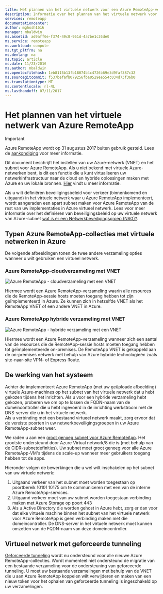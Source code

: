 ```yaml
---
title: Het plannen van het virtuele netwerk voor een Azure RemoteApp-verzameling | Microsoft Docs
description: Informatie over het plannen van het virtuele netwerk voor een Azure RemoteApp-verzameling.
services: remoteapp
documentationcenter: 
author: mghosh1616
manager: mbaldwin
ms.assetid: ad9aff0e-f374-49c0-951d-4a7be1c36de0
ms.service: remoteapp
ms.workload: compute
ms.tgt_pltfrm: na
ms.devlang: na
ms.topic: article
ms.date: 11/23/2016
ms.author: mbaldwin
ms.openlocfilehash: 1eb8115b13fb18074b4c4726b69e3d9faf387c32
ms.sourcegitcommit: f537befafb079256fba0529ee554c034d73f36b0
ms.translationtype: MT
ms.contentlocale: nl-NL
ms.lasthandoff: 07/11/2017
---
```

# <a name="how-to-plan-your-virtual-network-for-azure-remoteapp"></a>Het plannen van het virtuele netwerk van Azure RemoteApp
> [!IMPORTANT]
> Azure RemoteApp wordt op 31 augustus 2017 buiten gebruik gesteld. Lees de [aankondiging](https://go.microsoft.com/fwlink/?linkid=821148) voor meer informatie.
> 
> 

Dit document beschrijft het instellen van uw Azure-netwerk (VNET) en het subnet voor Azure RemoteApp. Als u niet bekend met virtuele Azure-netwerken bent, is dit een functie die u kunt virtualiseren uw netwerkinfrastructuur naar de cloud en hybride oplossingen maken met Azure en uw lokale bronnen. [Hier](../virtual-network/virtual-networks-overview.md) vindt u meer informatie.

Als u wilt definiëren beveiligingsbeleid voor verkeer (binnenkomend en uitgaand) in het virtuele netwerk waar u Azure RemoteApp implementeert, wordt aangeraden een apart subnet maken voor Azure RemoteApp van de rest van uw implementaties in Azure virtueel netwerk. Lees voor meer informatie over het definiëren van beveiligingsbeleid op uw virtuele netwerk van Azure-subnet [wat is er een Netwerkbeveiligingsgroep (NSG)?](../virtual-network/virtual-networks-nsg.md).

## <a name="types-of-azure-remoteapp-collections-with-azure-virtual-networks"></a>Typen Azure RemoteApp-collecties met virtuele netwerken in Azure
De volgende afbeeldingen tonen de twee andere verzameling opties wanneer u wilt gebruiken een virtueel netwerk.

### <a name="azure-remoteapp-cloud-collection-with-vnet"></a>Azure RemoteApp-cloudverzameling met VNET
 ![Azure RemoteApp - cloudverzameling met een VNET](./media/remoteapp-planvpn/ra-cloudvpn.png)

Hiermee wordt een Azure RemoteApp-verzameling waarin alle resources die de RemoteApp-sessie hosts moeten toegang hebben tot zijn geïmplementeerd in Azure. Ze kunnen zich in hetzelfde VNET als het RemoteApp VNET of een andere VNET in Azure.

### <a name="azure-remoteapp-hybrid-collection-with-vnet"></a>Azure RemoteApp hybride verzameling met VNET
![Azure RemoteApp - hybride verzameling met een VNET](./media/remoteapp-planvpn/ra-hybridvpn.png)

Hiermee wordt een Azure RemoteApp-verzameling wanneer zich een aantal van de resources die de RemoteApp-sessie hosts moeten toegang hebben tot geïmplementeerde on-premises. De RemoteApp VNET is gekoppeld aan de on-premises netwerk met behulp van Azure hybride technologieën zoals site-naar-site VPN- of Express Route.

## <a name="how-the-system-works"></a>De werking van het systeem
Achter de implementeert Azure RemoteApp (met uw geüploade afbeelding) virtuele Azure-machines op het subnet van het virtuele netwerk dat u hebt gekozen tijdens het inrichten. Als u voor een hybride verzameling hebt gekozen, proberen we om op te lossen de FQDN-naam van de domeincontroller die u hebt ingevoerd in de inrichting werkstroom met de DNS-server die u in het virtuele netwerk.  
Als u verbinding met een bestaand virtueel netwerk maakt, zorg ervoor dat de vereiste poorten in uw netwerkbeveiligingsgroepen in uw Azure RemoteApp-subnet weer. 

We raden u aan een [groot genoeg subnet voor Azure RemoteApp](remoteapp-vnetsizing.md). Het grootste ondersteund door Azure Virtual network/8 die is (met behulp van de CIDR-subnetdefinities). Uw subnet moet groot genoeg voor alle Azure RemoteApp-VM's tijdens de scale-up wanneer meer gebruikers toegang hebben tot de apps. 

Hieronder volgen de bewerkingen die u wel wilt inschakelen op het subnet van uw virtuele netwerk: 

1. Uitgaand verkeer van het subnet moet worden toegestaan op poortbereik 10101 10175 om te communiceren met een van de interne Azure RemoteApp-services.
2. Uitgaand verkeer moet van uw subnet worden toegestaan verbinding maken met Azure Storage op poort 443
3. Als u Active Directory die worden gehost in Azure hebt, zorg er dan voor dat elke virtuele machine binnen het subnet van het virtuele netwerk voor Azure RemoteApp is geen verbinding maken met die domeincontroller. De DNS-server in het virtuele netwerk moet kunnen omzetten van de FQDN-naam van deze domeincontroller.

## <a name="virtual-network-with-forced-tunneling"></a>Virtueel netwerk met geforceerde tunneling
[Geforceerde tunneling](../vpn-gateway/vpn-gateway-about-forced-tunneling.md) wordt nu ondersteund voor alle nieuwe Azure RemoteApp-collecties. Wordt momenteel niet ondersteund de migratie van een bestaande verzameling voor de ondersteuning van geforceerde tunneling.  U moet uw bestaande verzamelingen met behulp van de VNET die u aan Azure RemoteApp koppelen wilt verwijderen en maken van een nieuw token voor het ophalen van geforceerde tunneling is ingeschakeld op uw verzamelingen. 

